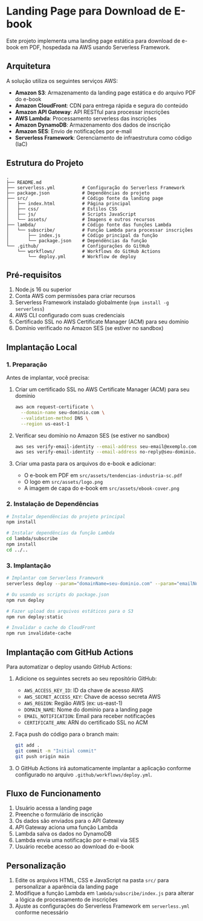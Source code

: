 # Landing Page para Download de E-book

Este projeto implementa uma landing page estática para download de e-book em PDF, hospedada na AWS usando Serverless Framework.

## Arquitetura

A solução utiliza os seguintes serviços AWS:

- **Amazon S3**: Armazenamento da landing page estática e do arquivo PDF do e-book
- **Amazon CloudFront**: CDN para entrega rápida e segura do conteúdo
- **Amazon API Gateway**: API RESTful para processar inscrições
- **AWS Lambda**: Processamento serverless das inscrições
- **Amazon DynamoDB**: Armazenamento dos dados de inscrição
- **Amazon SES**: Envio de notificações por e-mail
- **Serverless Framework**: Gerenciamento de infraestrutura como código (IaC)

## Estrutura do Projeto

```
.
├── README.md
├── serverless.yml          # Configuração do Serverless Framework
├── package.json            # Dependências do projeto
├── src/                    # Código fonte da landing page
│   ├── index.html          # Página principal
│   ├── css/                # Estilos CSS
│   ├── js/                 # Scripts JavaScript
│   └── assets/             # Imagens e outros recursos
├── lambda/                 # Código fonte das funções Lambda
│   └── subscribe/          # Função Lambda para processar inscrições
│       ├── index.js        # Código principal da função
│       └── package.json    # Dependências da função
└── .github/                # Configurações do GitHub
    └── workflows/          # Workflows do GitHub Actions
        └── deploy.yml      # Workflow de deploy
```

## Pré-requisitos

1. Node.js 16 ou superior
2. Conta AWS com permissões para criar recursos
3. Serverless Framework instalado globalmente (`npm install -g serverless`)
4. AWS CLI configurado com suas credenciais
5. Certificado SSL no AWS Certificate Manager (ACM) para seu domínio
6. Domínio verificado no Amazon SES (se estiver no sandbox)

## Implantação Local

### 1. Preparação

Antes de implantar, você precisa:

1. Criar um certificado SSL no AWS Certificate Manager (ACM) para seu domínio
   ```bash
   aws acm request-certificate \
     --domain-name seu-dominio.com \
     --validation-method DNS \
     --region us-east-1
   ```

2. Verificar seu domínio no Amazon SES (se estiver no sandbox)
   ```bash
   aws ses verify-email-identity --email-address seu-email@exemplo.com
   aws ses verify-email-identity --email-address no-reply@seu-dominio.com
   ```

3. Criar uma pasta para os arquivos do e-book e adicionar:
   - O e-book em PDF em `src/assets/tendencias-industria-sc.pdf`
   - O logo em `src/assets/logo.png`
   - A imagem de capa do e-book em `src/assets/ebook-cover.png`

### 2. Instalação de Dependências

```bash
# Instalar dependências do projeto principal
npm install

# Instalar dependências da função Lambda
cd lambda/subscribe
npm install
cd ../..
```

### 3. Implantação

```bash
# Implantar com Serverless Framework
serverless deploy --param="domainName=seu-dominio.com" --param="emailNotification=seu-email@exemplo.com" --param="certificateArn=arn:aws:acm:us-east-1:123456789012:certificate/abcdef12-3456-7890-abcd-ef1234567890"

# Ou usando os scripts do package.json
npm run deploy

# Fazer upload dos arquivos estáticos para o S3
npm run deploy:static

# Invalidar o cache do CloudFront
npm run invalidate-cache
```

## Implantação com GitHub Actions

Para automatizar o deploy usando GitHub Actions:

1. Adicione os seguintes secrets ao seu repositório GitHub:
   - `AWS_ACCESS_KEY_ID`: ID da chave de acesso AWS
   - `AWS_SECRET_ACCESS_KEY`: Chave de acesso secreta AWS
   - `AWS_REGION`: Região AWS (ex: us-east-1)
   - `DOMAIN_NAME`: Nome do domínio para a landing page
   - `EMAIL_NOTIFICATION`: Email para receber notificações
   - `CERTIFICATE_ARN`: ARN do certificado SSL no ACM

2. Faça push do código para o branch main:
   ```bash
   git add .
   git commit -m "Initial commit"
   git push origin main
   ```

3. O GitHub Actions irá automaticamente implantar a aplicação conforme configurado no arquivo `.github/workflows/deploy.yml`.

## Fluxo de Funcionamento

1. Usuário acessa a landing page
2. Preenche o formulário de inscrição
3. Os dados são enviados para o API Gateway
4. API Gateway aciona uma função Lambda
5. Lambda salva os dados no DynamoDB
6. Lambda envia uma notificação por e-mail via SES
7. Usuário recebe acesso ao download do e-book

## Personalização

1. Edite os arquivos HTML, CSS e JavaScript na pasta `src/` para personalizar a aparência da landing page
2. Modifique a função Lambda em `lambda/subscribe/index.js` para alterar a lógica de processamento de inscrições
3. Ajuste as configurações do Serverless Framework em `serverless.yml` conforme necessário
